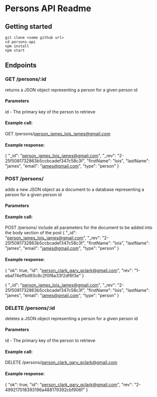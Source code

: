 

# Persons API Readme


## Getting started

```
git clone <some github url>
cd persons-api
npm install
npm start
```

## Endpoints

### GET /persons/:id
returns a JSON object representing a person for a given person id
#### Parameters

id - The primary key of the person to retrieve
#### Example call:
GET /persons/person_james_lois_james@gmail.com
#### Example response:

{
  "_id": "person_james_lois_james@gmail.com",
  "_rev": "2-25f5081732863b5ccbcadef347c58c3f",
  "firstName": "lois",
  "lastName": "james",
  "email": "james@gmail.com",
  "type": "person"
}


### POST /persons/
adds a new  JSON object as a document to a database representing a person for a given person id
#### Parameters

#### Example call:
POST /persons/
include all parameters for the document to be added into the body section of the post
{
  "_id": "person_james_lois_james@gmail.com",
  "_rev": "2-25f5081732863b5ccbcadef347c58c3f",
  "firstName": "lois",
  "lastName": "james",
  "email": "james@gmail.com",
  "type": "person"
}

#### Example response:


{
  "ok": true,
  "id": "person_clark_gary_gclark@gmail.com",
  "rev": "1-ebaf74effbd93c8c2f0f8a33f2df6f3e"
}

{
  "_id": "person_james_lois_james@gmail.com",
  "_rev": "2-25f5081732863b5ccbcadef347c58c3f",
  "firstName": "lois",
  "lastName": "james",
  "email": "james@gmail.com",
  "type": "person"
}


### DELETE /persons/:id
deletes a JSON object representing a person for a given person id
#### Parameters

id - The primary key of the person to retrieve
#### Example call:
DELETE /persons/person_clark_gary_gclark@gmail.com
#### Example response:

{
  "ok": true,
  "id": "person_clark_gary_gclark@gmail.com",
  "rev": "2-499217018393196a488179392cbf906f"
}
